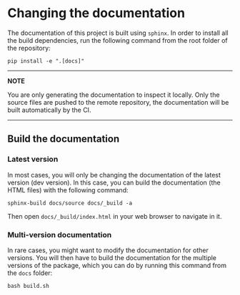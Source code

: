 # Changing the documentation

The documentation of this project is built using `sphinx`. In order to install all the build dependencies, run the following command from the root folder of the repository:
```shell
pip install -e ".[docs]"
```

---
**NOTE**

You are only generating the documentation to inspect it locally. Only the source files are pushed to the remote repository, the documentation will be built automatically by the CI.

---

## Build the documentation

### Latest version

In most cases, you will only be changing the documentation of the latest version (dev version). In this case, you can build the documentation (the HTML files) with the following command:

```shell
sphinx-build docs/source docs/_build -a
```

Then open `docs/_build/index.html` in your web browser to navigate in it.


### Multi-version documentation

In rare cases, you might want to modify the documentation for other versions. You will then have to build the documentation for the multiple versions of the package, which you can do by running this command from the `docs` folder:
```shell
bash build.sh
```
